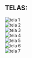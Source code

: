 ## TELAS:
![tela 1](https://github.com/DevSharkMT/SITE-DE-CADASTRO-E-LOGIN/assets/155767351/4c8a0602-0a76-429f-8d3b-2c9c4aba1101) <br>
![tela 2](https://github.com/DevSharkMT/SITE-DE-CADASTRO-E-LOGIN/assets/155767351/51faa62e-ad5a-404d-bfb2-3e4c3559d3e0) <br>
![tela 3](https://github.com/DevSharkMT/SITE-DE-CADASTRO-E-LOGIN/assets/155767351/c3baccaf-4adc-4d27-87f5-840a8ec4bcb5) <br>
![tela 4](https://github.com/DevSharkMT/SITE-DE-CADASTRO-E-LOGIN/assets/155767351/d482f5a2-097d-43cc-ab59-b69289f8db51) <br>
![tela 5](https://github.com/DevSharkMT/SITE-DE-CADASTRO-E-LOGIN/assets/155767351/88d8f9d7-fd50-406b-bdf1-b56fcf178686) <br>
![tela 6](https://github.com/DevSharkMT/SITE-DE-CADASTRO-E-LOGIN/assets/155767351/62445235-664a-4995-96ca-2f6744176695) <br>
![tela 7](https://github.com/DevSharkMT/SITE-DE-CADASTRO-E-LOGIN/assets/155767351/1ee722e4-9cce-4bc2-8b74-a64d1fbca273) <br>
